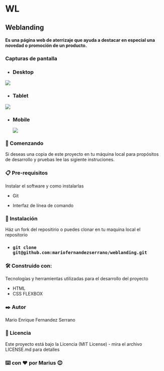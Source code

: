 # WL
## Weblanding
#### Es una página web de aterrizaje que ayuda a destacar en especial una novedad o promoción de un producto.

### Capturas de pantalla
- ### Desktop
 ![](https://media.giphy.com/media/LMc5IuBMhMthXPjiyu/giphy.gif) 
 
- ### Tablet 
![](https://media.giphy.com/media/eKsRYZRdufBrQZqdCP/giphy.gif)

- ### Mobile
  ![](https://media.giphy.com/media/fvelcBD1PPCa3BWTRB/giphy.gif)


### 🚀 Comenzando
Si deseas una copia  de este proyecto en tu máquina local para propósitos de desarrollo y pruebas lee las sigiente instruciones.

### 📋 Pre-requisitos
Instalar el software y como instalarlas
- Git

- Interfaz de línea de comando

### 🔧 Instalación

Ház un fork del repositirio o puedes clonar en tu maquina local el repositorio
- ###  ```git clone git@github.com:mariofernandezserrano/weblanding.git```
### 🛠️ Construido con:
Tecnologías y herramientas utilizadas para el desarrollo del proyecto
- HTML
- CSS FLEXBOX
### ✒️ Autor
Mario Enrique Fernandez Serrano
### 📄 Licencia
Este proyecto está bajo la Licencia (MIT License) - mira el archivo LICENSE.md para detalles

### ⌨️ con ❤️ por Marius 😊
